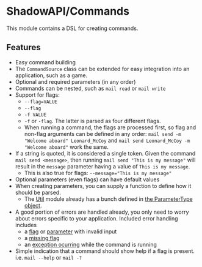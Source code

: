 # ShadowAPI/Commands
This module contains a DSL for creating commands.

## Features
* Easy command building
* The `CommandSource` class can be extended for easy integration into an application, such as a game.
* Optional and required parameters (in any order)
* Commands can be nested, such as `mail read` or `mail write`
* Support for flags:
  * `--flag=VALUE`
  * `--flag`
  * `-f VALUE`
  * `-f` or `-flag`. The latter is parsed as four different flags.
  * When running a command, the flags are processed first, so flag and non-flag arguments
  can be defined in any order: `mail send -m "Welcome aboard" Leonard_McCoy` and
  `mail send Leonard_McCoy -m "Welcome aboard"` work the same.
* If a string is quoted, it is considered a single token. Given the command
`mail send <message>`, then running `mail send "This is my message"` will result in 
the `message` parameter having a value of `This is my message`.
  * This is also true for flags: `--message="This is my message"`
* Optional parameters (even flags) can have default values
* When creating parameters, you can supply a function to define how it should be parsed.
  * The [Util](../Util) module already has a bunch defined in 
  [the ParameterType object](../Util/src/info/malignantshadow/api/util/parsing/ParameterType.kt#L15).
* A good portion of errors are handled already, you only need to worry about errors
specific to your application. Included error handling includes
  * a [flag](src/info/malignantshadow/api/commands/CommandManager.kt#L118)
    or [parameter](src/info/malignantshadow/api/commands/CommandManager.kt#L122)
    with invalid input
  * a [missing flag](src/info/malignantshadow/api/commands/parse/CommandParser.kt#L106)
  * an [exception ocurring](src/info/malignantshadow/api/commands/CommandManager.kt#L133)
   while the command is running
* Simple indication that a command should show help if a flag is present. i.e. `mail --help` or `mail -?`
